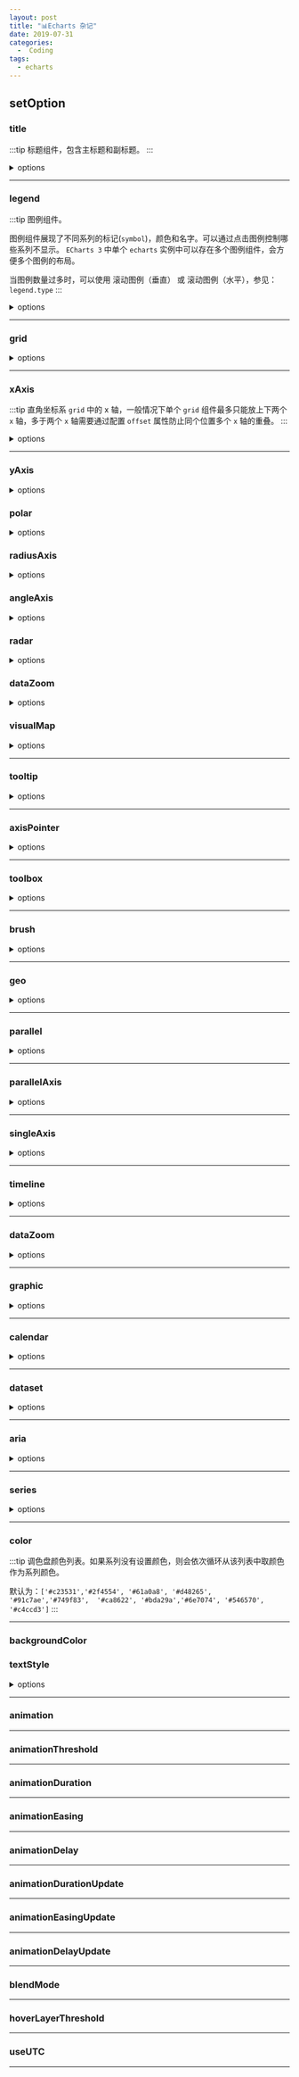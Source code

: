 ```yaml
---
layout: post
title: "📊Echarts 杂记"
date: 2019-07-31
categories:
  -  Coding
tags: 
  - echarts
---
```

## setOption
### title
:::tip
标题组件，包含主标题和副标题。
:::
<details>
<summary>options</summary>

```js
{
  id: '',
  show: true,
  text: '',
  link: '',
  target: 'blank', // 1.'self' 当前窗口打开   2.'blank' 新窗口打开
  textStyle: {
    color: '#333',
    fontStyle: 'normal',
    fontWeight: 'normal',
    fontFamily: 'sans-serif',
    fontSize: 18,
    lineHeight: ...,
    width: ..., // 不定义 rich 属性，则不能指定 width 和 height。 ()
    height: ...,
    textBorderColor: 'transparent',
    textBorderWidth: 0,
    textShadowColor: 'transparent',
    textShadowBlur: 0,
    textShadowOffsetX: 0,
    textShadowOffsetY: 0,
    rich: {...}
  },
  subtext: '',
  sublink: '',
  subtarget: 'blank',
  subtextStyle: ..., // 同 textStyle
  textAlign: 'auto',
  textVerticalAlign: 'auto',
  triggerEvent: false,
  padding: 5,
  itemGap: 10,
  zlevel: 0,
  z: 2,
  left: 'auto',
  top: 'auto',
  right: 'auto',
  bottom: 'auto',
  backgroundColor: 'transparent',
  borderColor: '#ccc',
  borderWidth: 0,
  borderRadius: 0,
  shadowBlur: ...,
  shadowColor: ...,
  shadowOffsetX: 0,
  shadowOffsetY: 0
}
```
</details>

----
###  legend
:::tip
图例组件。

图例组件展现了不同系列的标记(`symbol`)，颜色和名字。可以通过点击图例控制哪些系列不显示。
`ECharts 3` 中单个 `echarts` 实例中可以存在多个图例组件，会方便多个图例的布局。

当图例数量过多时，可以使用 滚动图例（垂直） 或 滚动图例（水平），参见：`legend.type`
:::
<details>
<summary>options</summary>

```js
{
  type: ...,
  id: ...,
  show: true,
  zlevel: 0,
  z: 2,
  left: 'auto',
  top: 'auto',
  right: 'auto',
  bottom: 'auto',
  width: 'auto',
  height: 'auto',
  orient: 'horizontal',
  align: 'auto',
  padding: 5,
  itemGap: 10,
  itemWidth: 25,
  itemHeight: 14,
  symbolKeepAspect: true,
  formatter: null,
  selectedMode: true,
  inactiveColor: '#ccc',
  selected: {...},
  textStyle: {...},
  tooltip: {...},
  /**
   * @data
   * 图例的数据数组  ['name', 'name'] ||  { name, icon, textStyle: {...} }
   * 无data 自动获取 series.name 或者 series.encode
   */
  data: [{...}], 
  backgroundColor: 'transparent',
  borderColor: '#ccc',
  borderWidth: 1,
  borderRadius: 0,
  shadowBlur: ...,
  shadowColor: ...,
  shadowOffsetX: 0,
  shadowOffsetY: 0,
  scrollDataIndex: 0,
  pageButtonItemGap: 5,
  pageButtonGap: null,
  pageButtonPosition: 'end',
  pageFormatter: '{current}/{total}',
  pageIcons: {...},
  pageIconColor: '#2f4554',
  pageIconInactiveColor: '#aaa',
  pageIconSize: 15,
  pageTextStyle: {...},
  animation: ...,
  animationDurationUpdate: 800
}
```
</details>

----

### grid

<details>
<summary>options</summary>
```js
 {
  id: ...,
  show: false,
  zlevel: 0,
  z: 2,
  left: '10%',
  top: 60,
  right: '10%',
  bottom: 60,
  width: 'auto',
  height: 'auto',
  containLabel: false,
  backgroundColor: 'transparent',
  borderColor: '#ccc',
  borderWidth: 1,
  shadowBlur: ...,
  shadowColor: ...,
  shadowOffsetX: 0,
  shadowOffsetY: 0,
  tooltip: {
    show: true,
    trigger: 'item',
    axisPointer: {...},
    position: ...,
    formatter: ...,
    backgroundColor: 'rgba(50,50,50,0.7)',
    borderColor: '#333',
    borderWidth: 0,
    padding: 5,
    textStyle: {...},
    extraCssText: ...,
  }
}
```
</details>

----

### xAxis
:::tip
直角坐标系 `grid` 中的 x 轴，一般情况下单个 `grid` 组件最多只能放上下两个 `x` 轴，多于两个 `x` 轴需要通过配置 `offset` 属性防止同个位置多个 `x` 轴的重叠。
:::
<details>
<summary>options</summary>

```js
{
  id: ...,
  show: true,
  gridIndex: 0,
  position: ...,
  offset: 0,
  type: 'category',
  name: ...,
  nameLocation: 'end',
  nameTextStyle: {...},
  nameGap: 15,
  nameRotate: null,
  inverse: false,
  /**
   * @boundaryGap
   * @default | boolean,Array |
   * 坐标轴两边留白策略，类目轴和非类目轴的设置和表现不一样。
  */
  boundaryGap: ...,
  min: null,
  max: null,
  scale: false,
  splitNumber: 5,
  minInterval: 0,
  maxInterval: ...,
  interval: ...,
  logBase: 10,
  silent: false,
  triggerEvent: false,
  axisLine: {...},
  /**
   * @axisTick
   * @default Object
   * 坐标轴刻度相关设置
  */
  axisTick: {...},
  axisLabel: {...},
  splitLine: {...},
  splitArea: {...},
  /**
   * @data
   * 
   *  ['周一', '周二', '周三', '周四', '周五', '周六', '周日'] 
   *  [{
   *    value: '周一',
   *    // 突出周一
   *    textStyle: {
   *        fontSize: 20,
   *        color: 'red'
   *    }
   * }, '周二', '周三', '周四', '周五', '周六', '周日']
   *
   * 类目数据，在类目轴（type: 'category'）中有效。
   * 如果没有设置 type，但是设置了 axis.data，则认为 type 是 'category'。
   * 如果设置了 type 是 'category'，但没有设置 axis.data，则 axis.data 的内容会自动从 series.data 中获取，这会比较方便。
   * 不过注意，axis.data 指明的是 'category' 轴的取值范围。
   * 如果不指定而是从 series.data 中获取，那么只能获取到 series.data 中出现的值。
   * 比如说，假如 series.data 为空时，就什么也获取不到。
  */
  data: [{...}],
  axisPointer: {...},
  zlevel: 0,
  z: 0,
}
```
</details>

----

### yAxis

<details>
<summary>options</summary>
```js
{
  id: ...,
  show: true,
  gridIndex: 0,
  position: ...,
  offset: 0,
  type: 'value',
  name: ...,
  nameLocation: 'end',
  nameTextStyle: {...},
  nameGap: 15,
  nameRotate: null,
  inverse: false,
  boundaryGap: ...,
  min: null,
  max: null,
  scale: false,
  splitNumber: 5,
  minInterval: 0,
  maxInterval: ...,
  interval: ...,
  logBase: 10,
  silent: false,
  triggerEvent: false,
}
```
</details>

### polar

<details>
<summary>options</summary>
```js
{
  id: ...,
  zlevel: 0,
  z: 2,
  center: ['50%', '50%'],
  radius: ...,
  tooltip: {...}
}
```
</details>

### radiusAxis

<details>
<summary>options</summary>
```js
{
  id: ...,
  polarIndex: 0,
  type: 'value',
  name: ...,
  nameLocation: 'end',
  nameTextStyle: {...},
  nameGap: 15,
  nameRotate: null,
  inverse: false,
  boundaryGap: ...,
  min: null,
  max: null,
  scale: false,
  splitNumber: 5,
  minInterval: 0,
  maxInterval: ...,
  interval: ...,
  logBase: 10,
  silent: false,
  triggerEvent: false,
}
```
</details>


### angleAxis

<details>
<summary>options</summary>

```js
{
  id: ...,
  polarIndex: 0,
  startAngle: 90,
  clockwise: true,
  type: 'category',
  boundaryGap: ...,
  min: null,
  max: null,
  scale: false,
  splitNumber: 5,
  minInterval: 0,
  maxInterval: ...,
  interval: ...,
  logBase: 10,
  silent: false,
  triggerEvent: false,
  axisLine: {...},
  axisTick: {...},
  axisLabel: {...},
  splitLine: {...},
  splitArea: {...},
  data: [{...}],
  axisPointer: {...},
  zlevel: 0,
  z: 0
}
```
</details>

### radar

<details>
<summary>options</summary>

```js
{
  id: ...,
  zlevel: 0,
  z: 2,
  center: ['50%', '50%'],
  radius: 75%,
  startAngle: 90,
  name: {...},
  nameGap: 15,
  splitNumber: 5,
  shape: 'polygon',
  scale: false,
  silent: false,
  triggerEvent: false,
  axisLine: {...},
  splitLine: {...},
  splitArea: {...},
  indicator: [{...}],
}
```
</details>

### dataZoom

<details>
<summary>options</summary>

```js
{
  {type: 'inside', ...},
  {type: 'slider', ...}
}
```
</details>

### visualMap
<details>
<summary>options</summary>

```js
{
  {type: 'continuous', ...},
  {type: 'piecewise', ...}
}
```
</details>

----

### tooltip
<details>
<summary>options</summary>

```js
{
  show: true,
  trigger: 'item',
  axisPointer: {...},
  showContent: true,
  alwaysShowContent: false,
  triggerOn: 'mousemove|click',
  showDelay: 0,
  hideDelay: 100,
  enterable: false,
  renderMode: 'html',
  confine: false,
  transitionDuration: 0.4,
  position: ...,
  formatter: ...,
  backgroundColor: 'rgba(50,50,50,0.7)',
  borderColor: '#333',
  borderWidth: 0,
  padding: 5,
  textStyle: {...},
  extraCssText: ...
}
```
</details>

----

### axisPointer
<details>
<summary>options</summary>

```js
{
  id: ...,
  show: false,
  type: 'line',
  snap: ...,
  z: ...,
  label: {...},
  lineStyle: {...},
  shadowStyle: {...},
  triggerTooltip: true,
  value: null,
  status: ...,
  handle: {...},
  link: [...],
  triggerOn: 'mousemove|click'
}
```
</details>

----

### toolbox
<details>
<summary>options</summary>

```js
{
  id: ...,
  show: true,
  orient: 'horizontal',
  itemSize: 15,
  itemGap: 10,
  showTitle: true,
  feature: {...},
  iconStyle: {...},
  emphasis: {...},
  zlevel: 0,
  z: 2,
  left: 'auto',
  top: 'auto',
  right: 'auto',
  bottom: 'auto',
  width: 'auto',
  height: 'auto'
}
```
</details>

----

### brush
<details>
<summary>options</summary>

```js
{
  id: ...,
  toolbox: ['rect', 'polygon', ...,
  brushLink: null,
  seriesIndex: 'all',
  geoIndex: null,
  xAxisIndex: null,
  yAxisIndex: null,
  brushType: 'rect',
  brushMode: 'single',
  transformable: true,
  brushStyle: {...},
  throttleType: 'fixRate',
  throttleDelay: 0,
  removeOnClick: true,
  inBrush: {...},
  outOfBrush: {...},
  z: 10000
}
```
</details>

----

### geo
<details>
<summary>options</summary>

```js
{
  id: ...,
  show: true,
  map: '',
  roam: false,
  center: [...],
  aspectScale: 0.75,
  boundingCoords: null,
  zoom: 1,
  scaleLimit: {...},
  nameMap: {...},
  selectedMode: false,
  label: {...},
  itemStyle: {...},
  emphasis: {...},
  zlevel: 0,
  z: 2,
  left: 'auto',
  top: 'auto',
  right: 'auto',
  bottom: 'auto',
  layoutCenter: null,
  layoutSize: ...,
  regions: [{...}],
  silent: false
}
```
</details>

----

### parallel
<details>
<summary>options</summary>

```js
{
  id: ...,
  zlevel: 0,
  z: 2,
  left: 80,
  top: 60,
  right: 80,
  bottom: 60,
  width: 'auto',
  height: 'auto',
  layout: 'horizontal',
  axisExpandable: false,
  axisExpandCenter: null,
  axisExpandCount: 0,
  axisExpandWidth: 50,
  axisExpandTriggerOn: 'click',
  parallelAxisDefault: {...}
}
```
</details>

----

### parallelAxis
<details>
<summary>options</summary>

```js
{
  id: ...,
  dim: ...,
  parallelIndex: 0,
  realtime: true,
  areaSelectStyle: {...},
  type: value,
  name: ...,
  nameLocation: 'end',
  nameTextStyle: {...},
  nameGap: 15,
  nameRotate: null,
  inverse: false,
  boundaryGap: ...,
  min: null,
  max: null,
  scale: false,
  splitNumber: 5,
  minInterval: 0,
  maxInterval: ...,
  interval: ...,
  logBase: 10,
  silent: false,
  triggerEvent: false,
  axisLine: {...},
  axisTick: {...},
  axisLabel: {...},
  data: [{...}]
}
```
</details>

----

### singleAxis
<details>
<summary>options</summary>

```js
{
  id: ...,
  zlevel: 0,
  z: 2,
  left: '5%',
  top: '5%,
  right: '5%',
  bottom: '5%',
  width: 'auto',
  height: 'auto',
  orient: 'horizontal',
  type: 'value',
  name: ...,
  nameLocation: 'end',
  nameTextStyle: {...},
  nameGap: 15,
  nameRotate: null,
  inverse: false,
  boundaryGap: ...,
  min: null,
  max: null,
  scale: false,
  splitNumber: 5,
  minInterval: 0,
  maxInterval: ...,
  interval: ...,
  logBase: 10,
  silent: false,
  triggerEvent: false,
  axisLine: {...},
  axisTick: {...},
  axisLabel: {...},
  splitLine: {...},
  splitArea: {...},
  data: [{...}],
  axisPointer: {...},
  tooltip: {...}
}
```
</details>

----

### timeline
<details>
<summary>options</summary>

```js
{
  show: true,
  type: 'slider',
  axisType: 'time',
  currentIndex: 0,
  autoPlay: false,
  rewind: false,
  loop: true,
  playInterval: 2000,
  realtime: true,
  controlPosition: 'left',
  zlevel: 0,
  z: 2,
  left: 'auto',
  top: 'auto',
  right: 'auto',
  bottom: 'auto',
  padding: 5,
  orient: 'horizontal',
  inverse: false,
  symbol: 'emptyCircle',
  symbolSize: 10,
  symbolRotate: ...,
  symbolKeepAspect: false,
  symbolOffset: [0, 0]
}
```
</details>

----

### dataZoom
<details>
<summary>options</summary>

```js
{
  
}
```
</details>

----

### graphic
<details>
<summary>options</summary>

```js
{
  id: ...,
  elements: [...]
}
```
</details>

----

### calendar
<details>
<summary>options</summary>

```js
{
  id: ...,
  zlevel: 0,
  z: 2,
  left: 80,
  top: 60,
  right: 'auto',
  bottom: 'auto',
  width: auto,
  height: auto,
  range: ...,
  cellSize: 20,
  orient: 'horizontal',
  splitLine: {...},
  itemStyle: {...},
  dayLabel: {...},
  monthLabel: {...},
  yearLabel: {...},
  silent: false
}
```
</details>

----

### dataset
<details>
<summary>options</summary>

```js
{
  id: ...,
  source: ...,
  dimensions: [...],
  sourceHeader: ...
}
```
</details>

----

### aria
<details>
<summary>options</summary>

```js
{
  show: false,
  description: null,
  general: {...},
  series: {...},
  data: {...}
}
```
</details>

----
### series
<details>
<summary>options</summary>

```js
{
  {type: 'line', ...},
  {type: 'bar', ...},
  {type: 'pie', ...},
  {type: 'scatter', ...},
  {type: 'effectScatter', ...},
  {type: 'radar', ...},
  {type: 'tree', ...},
  {type: 'treemap', ...},
  {type: 'sunburst', ...},
  {type: 'boxplot', ...},
  {type: 'candlestick', ...},
  {type: 'heatmap', ...},
  {type: 'map', ...},
  {type: 'parallel', ...},
  {type: 'lines', ...},
  {type: 'graph', ...},
  {type: 'sankey', ...},
  {type: 'funnel', ...},
  {type: 'gauge', ...},
  {type: 'pictorialBar', ...},
  {type: 'themeRiver', ...},
  {type: 'custom', ...}
}
```
</details>

----
### color
:::tip
调色盘颜色列表。如果系列没有设置颜色，则会依次循环从该列表中取颜色作为系列颜色。

默认为：`['#c23531','#2f4554', '#61a0a8', '#d48265', '#91c7ae','#749f83',  '#ca8622', '#bda29a','#6e7074', '#546570', '#c4ccd3']`
:::

----
### backgroundColor

### textStyle
<details>
<summary>options</summary>

```js
{
  color: '#fff',
  fontStyle: 'normal',
  fontWeight: normal,
  fontFamily: 'sans-serif',
  fontSize: 12,
  lineHeight: ...,
  width: ...,
  height: ...,
  textBorderColor: 'transparent',
  textBorderWidth: 0,
  textShadowColor: 'transparent',
  textShadowBlur: 0,
  textShadowOffsetX: 0,
  textShadowOffsetY: 0
}
```
</details>

----
### animation


----
### animationThreshold


----

### animationDuration

----
### animationEasing

----
### animationDelay

----
### animationDurationUpdate

---
### animationEasingUpdate

---
### animationDelayUpdate

---
### blendMode

---
### hoverLayerThreshold

---
### useUTC

---
<style>
details {
  cursor: pointer;
}
</style>